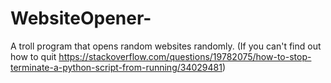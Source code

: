 # WebsiteOpener-
A troll program that opens random websites randomly. (If you can't find out how to quit https://stackoverflow.com/questions/19782075/how-to-stop-terminate-a-python-script-from-running/34029481)
